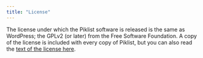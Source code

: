 ```yaml
---
title: "License"
---
```


The license under which the Piklist software is released is the same as WordPress; the GPLv2 (or later) from the Free Software Foundation. A copy of the license is included with every copy of Piklist, but you can also read the [text of the license here](http://www.gnu.org/licenses/gpl-2.0.html).
